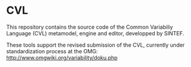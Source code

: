 CVL
===

This repository contains the source code of the Common Variabiliy Language (CVL) metamodel, engine and editor, developped by SINTEF.

These tools support the revised submission of the CVL, currently under standardization process at the OMG: http://www.omgwiki.org/variability/doku.php

